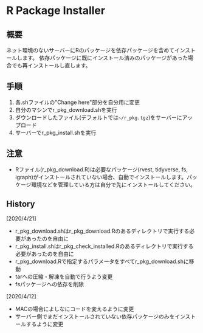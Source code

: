 # R Package Installer

## 概要

ネット環境のないサーバーにRのパッケージを依存パッケージを含めてインストールします。
依存パッケージに既にインストール済みのパッケージがあった場合でも再インストールし直します。

## 手順

1. 各.shファイルの"Change here"部分を自分用に変更
2. 自分のマシンでr_pkg_download.shを実行
3. ダウンロードしたファイル(デフォルトでは`~/r_pkg.tgz`)をサーバーにアップロード
4. サーバーでr_pkg_install.shを実行

## 注意

* Rファイル(r_pkg_download.R)は必要なパッケージ(rvest, tidyverse, fs, igraph)がインストールされていない場合、自動でインストールします。パッケージ環境などを管理している方は自分で先にインストールしてください。

## History

[2020/4/21]
* r_pkg_download.shはr_pkg_download.Rのあるディレクトリで実行する必要があったのを自由に
* r_pkg_install.shはr_pkg_check_installed.Rのあるディレクトリで実行する必要があったのを自由に
* r_pkg_download.Rで指定するパラメータをすべてr_pkg_download.shに移動
* tarへの圧縮・解凍を自動で行うよう変更
* fsパッケージへの依存を削除

[2020/4/12]
* MACの場合によしなにコードを変えるように変更
* サーバー側でまだインストールされていない依存パッケージのみをインストールするように変更